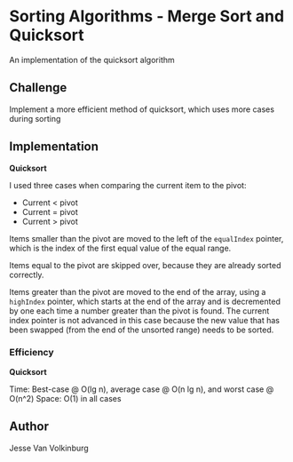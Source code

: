 # Sorting Algorithms - Merge Sort and Quicksort

An implementation of the quicksort algorithm

## Challenge

Implement a more efficient method of quicksort, which uses more cases during sorting

## Implementation

**Quicksort**

I used three cases when comparing the current item to the pivot:
- Current < pivot
- Current = pivot
- Current > pivot

Items smaller than the pivot are moved to the left of the `equalIndex` pointer, which is the index of the first equal value of the equal range.

Items equal to the pivot are skipped over, because they are already sorted correctly.

Items greater than the pivot are moved to the end of the array, using a `highIndex` pointer, which starts at the end of the array and is decremented by one each time a number greater than the pivot is found. The current index pointer is not advanced in this case because the new value that has been swapped (from the end of the unsorted range) needs to be sorted.

### Efficiency

**Quicksort**

Time: Best-case @ O(lg n), average case @ O(n lg n), and worst case @ O(n^2)
Space: O(1) in all cases

## Author

Jesse Van Volkinburg
